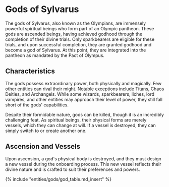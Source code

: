 # Gods of Sylvarus  
The gods of Sylvarus, also known as the Olympians, are immensely powerful spiritual beings who form part of an Olympic pantheon. These gods are ascended beings, having achieved godhood through the completion of their divine trials. Only sparkbearers are eligible for these trials, and upon successful completion, they are granted godhood and become a god of Sylvarus. At this point, they are integrated into the pantheon as mandated by the Pact of Olympus.

## Characteristics  
The gods possess extraordinary power, both physically and magically. Few other entities can rival their might. Notable exceptions include Titans, Chaos Deities, and Archangels. While some wizards, sparkbearers, liches, lord vampires, and other entities may approach their level of power, they still fall short of the gods' capabilities.

Despite their formidable nature, gods can be killed, though it is an incredibly challenging feat. As spiritual beings, their physical forms are merely vessels, which they can change at will. If a vessel is destroyed, they can simply switch to or create another one.

## Ascension and Vessels  
Upon ascension, a god's physical body is destroyed, and they must design a new vessel during the onboarding process. This new vessel reflects their divine nature and is crafted to suit their preferences and powers.

{% include "entities/gods/god_table.md_insert" %}